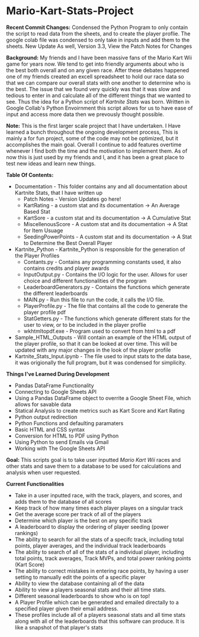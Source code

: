 # Mario-Kart-Stats-Project

**Recent Commit Changes:** Condensed the Python Program to only contain the script to read data from the sheets, and to create the player proflie. The google colab file was condensed to only take in inputs and add them to the sheets. New Update As well, Version 3.3, View the Patch Notes for Changes

**Background:** My friends and I have been massive fans of the Mario Kart Wii game for years now. We tend to get into friendly arguments about who is the best both overall and on any given race. After these debates happened one of my friends created an excell spreadsheet to hold our race data so that we can compare our overall stats with one another to determine who is the best. The issue that we found very quickly was that it was slow and tedious to enter in and calculate all of the different things that we wanted to see. Thus the idea for a Python script of *Kartnite Stats* was born. Written in Google Collab's Python Envoirnment this script allows for us to have ease of input and access more data then we prevously thought possible. 

**Note:** This is the first larger scale project that I have undertaken. I Have learned a bunch throughout the ongoing development process, This is mainly a for fun project, some of the code may not be optimized, but it accomplishes the main goal. Overall I continue to add features overtime whenever I find both the time and the motivation to implement them. As of now this is just used by my friends and I, and it has been a great place to test new ideas and learn new things.

**Table Of Contents:**
  - Documentation - This folder contains any and all documentation about Kartnite Stats, that I have written up
    - Patch Notes - Version Updates go here!
    - KartRating - a custom stat and its documentation -> An Average Based Stat
    - KartSore - a custom stat and its documentation -> A Cumulative Stat
    - MiscellenousScore - A custom stat and its documentation -> A Stat for Item Usuage
    - SeedingPowerPoints - A custom stat and its documentation  -> A Stat to Determine the Best Overall Player
  - Kartnite_Python - Kartnite_Python is responsible for the generation of the Player Profiles
    - Contants.py - Contains any programming constants used, it also contains credits and player awards
    - InputOutput.py - Contains the I/O logic for the user. Allows for user choice and different functionalities of the program
    - LeaderboardGenerators.py - Contains the functions which generate the different leaderboards
    - MAIN.py - Run this file to run the code, it calls the I/O file.
    - PlayerProfile.py - The file that contains all the code to generate the player profile pdf
    - StatGetters.py - The functions which generate different stats for the user to view, or to be included in the player proflie
    - wkhtmltopdf.exe - Program used to convert from html to a pdf
  - Sample_HTML_Outputs - Will contain an example of the HTML output of the player profile, so that it can be looked at over time. This will be updated with any major changes in the look of the player profile
  - Kartnite_Stats_Input.ipynb - The file used to input stats to the data base, it was origionally the full program, but it was condensed for simplicity.



**Things I've Learned During Development**
* Pandas DataFrame Functionality
* Connecting to Google Sheets API
* Using a Pandas DataFrame object to overrite a Google Sheet File, which allows for savable data
* Statical Analysis to create metrics such as Kart Score and Kart Rating
* Python output redirection
* Python Functions and defaulting paramaters
* Basic HTML and CSS syntax
* Conversion for HTML to PDF using Python
* Using Python to send Emails via Gmail
* Working with The Google Sheets API

**Goal:** This scripts goal is to take user inputted *Mario Kart Wii* races and other stats and save them to a database to be used for calculations and analysis when user requested. 

**Current Functionalities**
*   Take in a user inputted race, with the track, players, and scores, and adds them to the database of all scores
*   Keep track of how many times each player playes on a singular track
* Get the average score per track of all of the players
* Determine which player is the best on any specific track
* A leaderboard to display the ordering of player seeding (power rankings)
* The ability to search for all the stats of a specifc track, including total points, player averages, and the individual track leaderboards
* The ability to search of all of the stats of a individual player, including total points, track averages, Track MVPs, and total power ranking points (Kart Score)
* The ability to correct mistakes in entering race points, by having a user setting to manually edit the points of a specific player
* Ability to view the database containing all of the data
* Ability to view a players seasonal stats and their all time stats. 
* Different seasonal leaderboards to show who is on top! 
* A Player Profile which can be generated and emailed directally to a specified player given their email address.
* These profiles include all of a players seasonal stats and all time stats along with all of the leaderboards that this software can produce. It is like a snapshot of that player's stats




